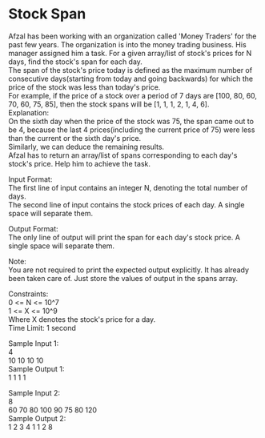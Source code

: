 # Stock Span




Afzal has been working with an organization called 'Money Traders' for the past few years. The organization is into the money trading business. His manager assigned him a task. For a given array/list of stock's prices for N days, find the stock's span for each day.       
The span of the stock's price today is defined as the maximum number of consecutive days(starting from today and going backwards) for which the price of the stock was less than today's price.         
For example, if the price of a stock over a period of 7 days are [100, 80, 60, 70, 60, 75, 85], then the stock spans will be [1, 1, 1, 2, 1, 4, 6].             
Explanation:       
On the sixth day when the price of the stock was 75, the span came out to be 4, because the last 4 prices(including the current price of 75) were less than the current or the sixth day's price.         
Similarly, we can deduce the remaining results.          
Afzal has to return an array/list of spans corresponding to each day's stock's price. Help him to achieve the task.         

Input Format:         
The first line of input contains an integer N, denoting the total number of days.                 
The second line of input contains the stock prices of each day. A single space will separate them.       

Output Format:        
The only line of output will print the span for each day's stock price. A single space will separate them.          

Note:         
You are not required to print the expected output explicitly. It has already been taken care of. Just store the values of output in the spans array.     

Constraints:      
0 <= N <= 10^7     
1 <= X <= 10^9          
Where X denotes the stock's price for a day.          
Time Limit: 1 second          

Sample Input 1:         
4             
10 10 10 10          
Sample Output 1:         
1 1 1 1         

Sample Input 2:         
8           
60 70 80 100 90 75 80 120         
Sample Output 2:          
1 2 3 4 1 1 2 8             
